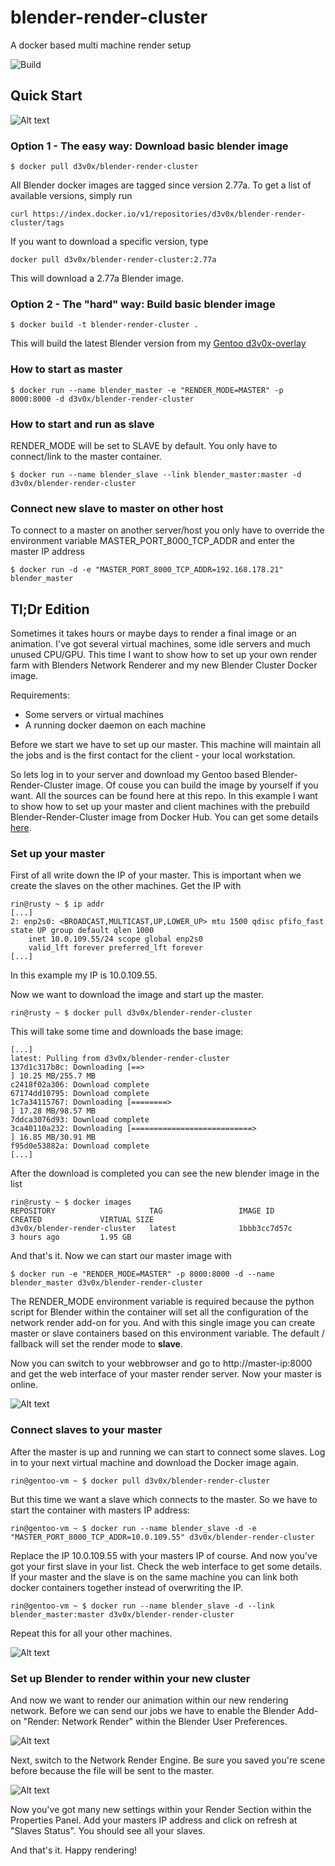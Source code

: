 # blender-render-cluster
A docker based multi machine render setup

![Build](https://jenkins.nespithal.com/buildStatus/icon?job=docker-blender-render-cluster)

## Quick Start

![Alt text](readme/images/blenderDocker.png?raw=true "Blender Docker Logo")

### Option 1 - The easy way: Download basic blender image

    $ docker pull d3v0x/blender-render-cluster

All Blender docker images are tagged since version 2.77a. To get a list of available versions, simply run

    curl https://index.docker.io/v1/repositories/d3v0x/blender-render-cluster/tags

If you want to download a specific version, type

    docker pull d3v0x/blender-render-cluster:2.77a

This will download a 2.77a Blender image.

### Option 2 - The "hard" way: Build basic blender image

    $ docker build -t blender-render-cluster .

This will build the latest Blender version from my [Gentoo d3v0x-overlay](https://github.com/d3v0x/d3v0x-overlay)

### How to start as master

    $ docker run --name blender_master -e "RENDER_MODE=MASTER" -p 8000:8000 -d d3v0x/blender-render-cluster

### How to start and run as slave

RENDER_MODE will be set to SLAVE by default. You only have to connect/link to the master container.

    $ docker run --name blender_slave --link blender_master:master -d d3v0x/blender-render-cluster

### Connect new slave to master on other host

To connect to a master on another server/host you only have to override the environment variable MASTER_PORT_8000_TCP_ADDR and enter the master IP address

    $ docker run -d -e "MASTER_PORT_8000_TCP_ADDR=192.168.178.21" blender_master

## Tl;Dr Edition

Sometimes it takes hours or maybe days to render a final image or an animation. I've got several virtual machines, some idle servers and much unused CPU/GPU. This time I want to show how to set up your own render farm with Blenders Network Renderer and my new Blender Cluster Docker image.

Requirements:

* Some servers or virtual machines
* A running docker daemon on each machine

Before we start we have to set up our master. This machine will maintain all the jobs and is the first contact for the client - your local workstation.

So lets log in to your server and download my Gentoo based Blender-Render-Cluster image. Of couse you can build the image by yourself if you want. All the sources can be found here at this repo. In this example I want to show how to set up your master and client machines with the prebuild Blender-Render-Cluster image from Docker Hub. You can get some details [here](https://hub.docker.com/r/d3v0x/blender-render-cluster/).

### Set up your master

First of all write down the IP of your master. This is important when we create the slaves on the other machines. Get the IP with

    rin@rusty ~ $ ip addr
    [...]
    2: enp2s0: <BROADCAST,MULTICAST,UP,LOWER_UP> mtu 1500 qdisc pfifo_fast state UP group default qlen 1000
        inet 10.0.109.55/24 scope global enp2s0
        valid_lft forever preferred_lft forever
    [...]

In this example my IP is 10.0.109.55.

Now we want to download the image and start up the master.

    rin@rusty ~ $ docker pull d3v0x/blender-render-cluster
    
This will take some time and downloads the base image:
    
    [...]
    latest: Pulling from d3v0x/blender-render-cluster
    137d1c317b8c: Downloading [==>                                                ] 10.25 MB/255.7 MB
    c2418f02a306: Download complete 
    67174dd10795: Download complete 
    1c7a34115767: Downloading [========>                                          ] 17.28 MB/98.57 MB
    7ddca3076d93: Download complete 
    3ca40110a232: Downloading [===========================>                       ] 16.85 MB/30.91 MB
    f95d0e53882a: Download complete 
    [...]

After the download is completed you can see the new blender image in the list

    rin@rusty ~ $ docker images
    REPOSITORY                     TAG                 IMAGE ID            CREATED             VIRTUAL SIZE
    d3v0x/blender-render-cluster   latest              1bbb3cc7d57c        3 hours ago         1.95 GB
    
And that's it. Now we can start our master image with

    $ docker run -e "RENDER_MODE=MASTER" -p 8000:8000 -d --name blender_master d3v0x/blender-render-cluster
    
The RENDER_MODE environment variable is required because the python script for Blender within the container will set all the configuration of the network render add-on for you. And with this single image you can create master or slave containers based on this environment variable. The default / fallback will set the render mode to __slave__.

Now you can switch to your webbrowser and go to http://master-ip:8000 and get the web interface of your master render server. Now your master is online.

![Alt text](readme/images/masterInterface.jpg?raw=true "Master Web Interface")


### Connect slaves to your master

After the master is up and running we can start to connect some slaves. Log in to your next virtual machine and download the Docker image again.

    rin@gentoo-vm ~ $ docker pull d3v0x/blender-render-cluster
    
But this time we want a slave which connects to the master. So we have to start the container with masters IP address:

    rin@gentoo-vm ~ $ docker run --name blender_slave -d -e "MASTER_PORT_8000_TCP_ADDR=10.0.109.55" d3v0x/blender-render-cluster

Replace the IP 10.0.109.55 with your masters IP of course. And now you've got your first slave in your list. Check the web interface to get some details.
If your master and the slave is on the same machine you can link both docker containers together instead of overwriting the IP.

    rin@gentoo-vm ~ $ docker run --name blender_slave -d --link blender_master:master d3v0x/blender-render-cluster
    
Repeat this for all your other machines.

![Alt text](readme/images/connectedSlave.jpg?raw=true "Connected Slave")

### Set up Blender to render within your new cluster

And now we want to render our animation within our new rendering network. Before we can send our jobs we have to enable the Blender Add-on "Render: Network Render" within the Blender User Preferences.

![Alt text](readme/images/enableBlenderAddon.jpg?raw=true "Enable Blender Addon")

Next, switch to the Network Render Engine. Be sure you saved you're scene before because the file will be sent to the master.

![Alt text](readme/images/switchToNetworkRenderer.jpg?raw=true "Switch to Network Renderer")

Now you've got many new settings within your Render Section within the Properties Panel. Add your masters IP address and click on refresh at "Slaves Status". You should see all your slaves.

And that's it. Happy rendering!

